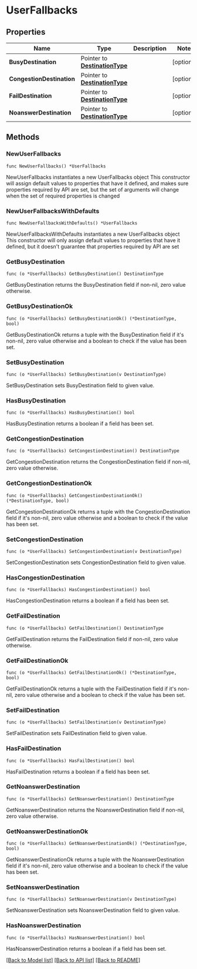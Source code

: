 # UserFallbacks

## Properties

Name | Type | Description | Notes
------------ | ------------- | ------------- | -------------
**BusyDestination** | Pointer to [**DestinationType**](DestinationType.md) |  | [optional]
**CongestionDestination** | Pointer to [**DestinationType**](DestinationType.md) |  | [optional]
**FailDestination** | Pointer to [**DestinationType**](DestinationType.md) |  | [optional]
**NoanswerDestination** | Pointer to [**DestinationType**](DestinationType.md) |  | [optional]

## Methods

### NewUserFallbacks

`func NewUserFallbacks() *UserFallbacks`

NewUserFallbacks instantiates a new UserFallbacks object
This constructor will assign default values to properties that have it defined,
and makes sure properties required by API are set, but the set of arguments
will change when the set of required properties is changed

### NewUserFallbacksWithDefaults

`func NewUserFallbacksWithDefaults() *UserFallbacks`

NewUserFallbacksWithDefaults instantiates a new UserFallbacks object
This constructor will only assign default values to properties that have it defined,
but it doesn't guarantee that properties required by API are set

### GetBusyDestination

`func (o *UserFallbacks) GetBusyDestination() DestinationType`

GetBusyDestination returns the BusyDestination field if non-nil, zero value otherwise.

### GetBusyDestinationOk

`func (o *UserFallbacks) GetBusyDestinationOk() (*DestinationType, bool)`

GetBusyDestinationOk returns a tuple with the BusyDestination field if it's non-nil, zero value otherwise
and a boolean to check if the value has been set.

### SetBusyDestination

`func (o *UserFallbacks) SetBusyDestination(v DestinationType)`

SetBusyDestination sets BusyDestination field to given value.

### HasBusyDestination

`func (o *UserFallbacks) HasBusyDestination() bool`

HasBusyDestination returns a boolean if a field has been set.

### GetCongestionDestination

`func (o *UserFallbacks) GetCongestionDestination() DestinationType`

GetCongestionDestination returns the CongestionDestination field if non-nil, zero value otherwise.

### GetCongestionDestinationOk

`func (o *UserFallbacks) GetCongestionDestinationOk() (*DestinationType, bool)`

GetCongestionDestinationOk returns a tuple with the CongestionDestination field if it's non-nil, zero value otherwise
and a boolean to check if the value has been set.

### SetCongestionDestination

`func (o *UserFallbacks) SetCongestionDestination(v DestinationType)`

SetCongestionDestination sets CongestionDestination field to given value.

### HasCongestionDestination

`func (o *UserFallbacks) HasCongestionDestination() bool`

HasCongestionDestination returns a boolean if a field has been set.

### GetFailDestination

`func (o *UserFallbacks) GetFailDestination() DestinationType`

GetFailDestination returns the FailDestination field if non-nil, zero value otherwise.

### GetFailDestinationOk

`func (o *UserFallbacks) GetFailDestinationOk() (*DestinationType, bool)`

GetFailDestinationOk returns a tuple with the FailDestination field if it's non-nil, zero value otherwise
and a boolean to check if the value has been set.

### SetFailDestination

`func (o *UserFallbacks) SetFailDestination(v DestinationType)`

SetFailDestination sets FailDestination field to given value.

### HasFailDestination

`func (o *UserFallbacks) HasFailDestination() bool`

HasFailDestination returns a boolean if a field has been set.

### GetNoanswerDestination

`func (o *UserFallbacks) GetNoanswerDestination() DestinationType`

GetNoanswerDestination returns the NoanswerDestination field if non-nil, zero value otherwise.

### GetNoanswerDestinationOk

`func (o *UserFallbacks) GetNoanswerDestinationOk() (*DestinationType, bool)`

GetNoanswerDestinationOk returns a tuple with the NoanswerDestination field if it's non-nil, zero value otherwise
and a boolean to check if the value has been set.

### SetNoanswerDestination

`func (o *UserFallbacks) SetNoanswerDestination(v DestinationType)`

SetNoanswerDestination sets NoanswerDestination field to given value.

### HasNoanswerDestination

`func (o *UserFallbacks) HasNoanswerDestination() bool`

HasNoanswerDestination returns a boolean if a field has been set.

[[Back to Model list]](../README.md#documentation-for-models) [[Back to API list]](../README.md#documentation-for-api-endpoints) [[Back to README]](../README.md)
